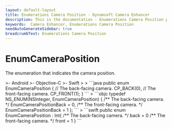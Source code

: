 ```yaml
---
layout: default-layout
title: Enumerations Camera Position - Dynamsoft Camera Enhancer
description: This is the documentation - Enumerations Camera Position page of Dynamsoft Camera Enhancer.
keywords:  Camera Enhancer, Enumerations Camera Position
needAutoGenerateSidebar: true
breadcrumbText: Enumerations Camera Position
---
```


# EnumCameraPosition

The enumeration that indicates the camera position.

<div class="sample-code-prefix template2"></div>
   >- Android
   >- Objective-C
   >- Swift
   >
>
```java
public enum EnumCameraPosition {
   // The back-facing camera.
   CP_BACK(0),
   // The front-facing camera.
   CP_FRONT(1);
}
```
>
```objc
typedef NS_ENUM(NSInteger, EnumCameraPosition)
{
   /** The back-facing camera. */
   EnumCameraPositionBack = 0,
   /** The front-facing camera. */
   EnumCameraPositionBack = 1
};
```
>
```swift
public enum EnumCameraPosition : Int{
   /** The back-facing camera. */
   back = 0
   /** The front-facing camera. */
   front = 1
}
```
